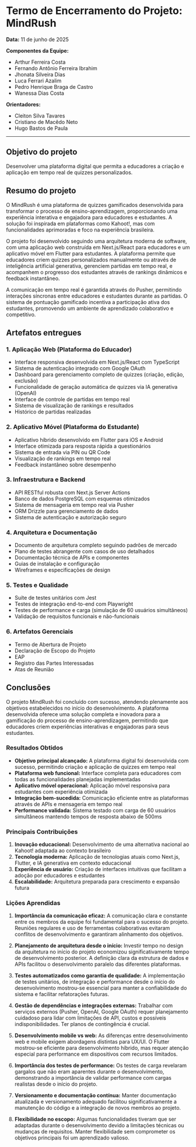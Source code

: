 # Termo de Encerramento do Projeto: MindRush

**Data:** 11 de junho de 2025

**Componentes da Equipe:**

- Arthur Ferreira Costa
- Fernando Antônio Ferreira Ibrahim
- Jhonata Silveira Dias
- Luca Ferrari Azalim
- Pedro Henrique Braga de Castro
- Wanessa Dias Costa

**Orientadores:**

- Cleiton Silva Tavares
- Cristiano de Macêdo Neto
- Hugo Bastos de Paula

---

## Objetivo do projeto

Desenvolver uma plataforma digital que permita a educadores a criação e aplicação em tempo real de quizzes personalizados.

## Resumo do projeto

O MindRush é uma plataforma de quizzes gamificados desenvolvida para transformar o processo de ensino-aprendizagem, proporcionando uma experiência interativa e engajadora para educadores e estudantes. A solução foi inspirada em plataformas como Kahoot!, mas com funcionalidades aprimoradas e foco na experiência brasileira.

O projeto foi desenvolvido seguindo uma arquitetura moderna de software, com uma aplicação web construída em Next.js/React para educadores e um aplicativo móvel em Flutter para estudantes. A plataforma permite que educadores criem quizzes personalizados manualmente ou através de inteligência artificial generativa, gerenciem partidas em tempo real, e acompanhem o progresso dos estudantes através de rankings dinâmicos e feedback instantâneo.

A comunicação em tempo real é garantida através do Pusher, permitindo interações síncronas entre educadores e estudantes durante as partidas. O sistema de pontuação gamificado incentiva a participação ativa dos estudantes, promovendo um ambiente de aprendizado colaborativo e competitivo.

## Artefatos entregues

### 1. Aplicação Web (Plataforma do Educador)

- Interface responsiva desenvolvida em Next.js/React com TypeScript
- Sistema de autenticação integrado com Google OAuth
- Dashboard para gerenciamento completo de quizzes (criação, edição, exclusão)
- Funcionalidade de geração automática de quizzes via IA generativa (OpenAI)
- Interface de controle de partidas em tempo real
- Sistema de visualização de rankings e resultados
- Histórico de partidas realizadas

### 2. Aplicativo Móvel (Plataforma do Estudante)

- Aplicativo híbrido desenvolvido em Flutter para iOS e Android
- Interface otimizada para resposta rápida a questionários
- Sistema de entrada via PIN ou QR Code
- Visualização de rankings em tempo real
- Feedback instantâneo sobre desempenho

### 3. Infraestrutura e Backend

- API RESTful robusta com Next.js Server Actions
- Banco de dados PostgreSQL com esquemas otimizados
- Sistema de mensageria em tempo real via Pusher
- ORM Drizzle para gerenciamento de dados
- Sistema de autenticação e autorização seguro

### 4. Arquitetura e Documentação

- Documento de arquitetura completo seguindo padrões de mercado
- Plano de testes abrangente com casos de uso detalhados
- Documentação técnica de APIs e componentes
- Guias de instalação e configuração
- Wireframes e especificações de design

### 5. Testes e Qualidade

- Suíte de testes unitários com Jest
- Testes de integração end-to-end com Playwright
- Testes de performance e carga (simulação de 60 usuários simultâneos)
- Validação de requisitos funcionais e não-funcionais

### 6. Artefatos Gerenciais

- Termo de Abertura de Projeto
- Declaração de Escopo do Projeto
- EAP
- Registro das Partes Interessadas
- Atas de Reunião

## Conclusões

O projeto MindRush foi concluído com sucesso, atendendo plenamente aos objetivos estabelecidos no início do desenvolvimento. A plataforma desenvolvida oferece uma solução completa e inovadora para a gamificação do processo de ensino-aprendizagem, permitindo que educadores criem experiências interativas e engajadoras para seus estudantes.

### Resultados Obtidos

- **Objetivo principal alcançado:** A plataforma digital foi desenvolvida com sucesso, permitindo criação e aplicação de quizzes em tempo real
- **Plataforma web funcional:** Interface completa para educadores com todas as funcionalidades planejadas implementadas
- **Aplicativo móvel operacional:** Aplicação móvel responsiva para estudantes com experiência otimizada
- **Integração bem-sucedida:** Comunicação eficiente entre as plataformas através de APIs e mensageria em tempo real
- **Performance validada:** Sistema testado com carga de 60 usuários simultâneos mantendo tempos de resposta abaixo de 500ms

### Principais Contribuições

1. **Inovação educacional:** Desenvolvimento de uma alternativa nacional ao Kahoot! adaptada ao contexto brasileiro
2. **Tecnologia moderna:** Aplicação de tecnologias atuais como Next.js, Flutter, e IA generativa em contexto educacional
3. **Experiência de usuário:** Criação de interfaces intuitivas que facilitam a adoção por educadores e estudantes
4. **Escalabilidade:** Arquitetura preparada para crescimento e expansão futura

### Lições Aprendidas

1. **Importância da comunicação eficaz:** A comunicação clara e constante entre os membros da equipe foi fundamental para o sucesso do projeto. Reuniões regulares e uso de ferramentas colaborativas evitaram conflitos de desenvolvimento e garantiram alinhamento dos objetivos.

2. **Planejamento de arquitetura desde o início:** Investir tempo no design da arquitetura no início do projeto economizou significativamente tempo de desenvolvimento posterior. A definição clara da estrutura de dados e APIs facilitou o desenvolvimento paralelo das diferentes plataformas.

3. **Testes automatizados como garantia de qualidade:** A implementação de testes unitários, de integração e performance desde o início do desenvolvimento mostrou-se essencial para manter a confiabilidade do sistema e facilitar refatorações futuras.

4. **Gestão de dependências e integrações externas:** Trabalhar com serviços externos (Pusher, OpenAI, Google OAuth) requer planejamento cuidadoso para lidar com limitações de API, custos e possíveis indisponibilidades. Ter planos de contingência é crucial.

5. **Desenvolvimento mobile vs web:** As diferenças entre desenvolvimento web e mobile exigem abordagens distintas para UX/UI. O Flutter mostrou-se eficiente para desenvolvimento híbrido, mas requer atenção especial para performance em dispositivos com recursos limitados.

6. **Importância dos testes de performance:** Os testes de carga revelaram gargalos que não eram aparentes durante o desenvolvimento, demonstrando a importância de validar performance com cargas realistas desde o início do projeto.

7. **Versionamento e documentação contínua:** Manter documentação atualizada e versionamento adequado facilitou significativamente a manutenção do código e a integração de novos membros ao projeto.

8. **Flexibilidade no escopo:** Algumas funcionalidades tiveram que ser adaptadas durante o desenvolvimento devido a limitações técnicas ou mudanças de requisitos. Manter flexibilidade sem comprometer os objetivos principais foi um aprendizado valioso.
